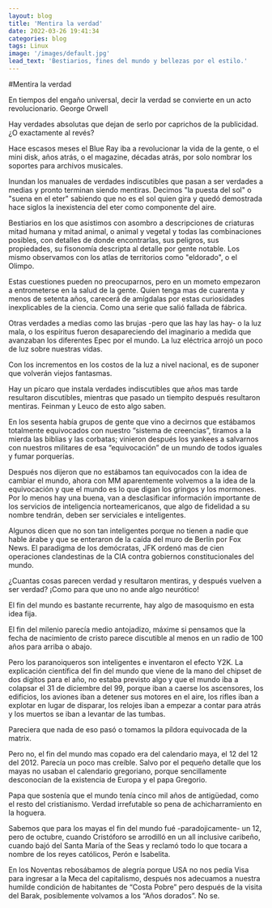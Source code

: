 ```yaml
---
layout: blog
title: 'Mentira la verdad'
date: 2022-03-26 19:41:34
categories: blog
tags: Linux
image: '/images/default.jpg'
lead_text: 'Bestiarios, fines del mundo y bellezas por el estilo.'
---
```


#Mentira la verdad


En tiempos del engaño universal, decir la verdad  se convierte en un acto revolucionario.
George Orwell

Hay verdades absolutas que dejan de serlo por caprichos de la publicidad.¿O exactamente al revés?

Hace escasos meses el Blue Ray iba a revolucionar la vida de la gente, o el mini disk, años atrás, o el magazine, décadas atrás, por solo nombrar los soportes para archivos musicales.

Inundan los manuales de verdades indiscutibles que pasan a ser verdades a medias y pronto terminan siendo mentiras.  Decimos "la puesta del sol" o "suena en el eter" sabiendo que no es el sol quien gira y quedó demostrada hace siglos la inexistencia del eter como componente del aire.

Bestiarios en los que asistimos con asombro a descripciones de criaturas mitad humana y mitad animal, o animal y vegetal y todas las combinaciones posibles, con detalles de donde encontrarlas, sus peligros, sus propiedades, su fisonomía descripta al detalle por gente notable.  Los mismo observamos con los atlas de territorios como "eldorado", o el Olimpo.

Estas cuestiones pueden no preocuparnos, pero en un mometo empezaron a entrometerse en la salud de la gente. Quien tenga mas de cuarenta y menos de setenta años, carecerá de amígdalas por estas curiosidades inexplicables de la ciencia.  Como una serie que salió fallada de fábrica.

Otras verdades a medias como las brujas -pero que las hay las hay- o la luz mala, o los espíritus fueron desapareciendo del imaginario a medida que avanzaban los diferentes Epec por el mundo. La luz eléctrica arrojó un poco de luz sobre nuestras vidas.

Con los incrementos en los costos de la luz a nivel nacional, es de suponer que volverán viejos fantasmas.

Hay un pícaro que instala verdades indiscutibles que años mas tarde resultaron discutibles, mientras que pasado un tiempito después resultaron mentiras.  Feinman y Leuco de esto algo saben.

En los sesenta había grupos de gente que vino a decirnos que estábamos totalmente equivocados con nuestro “sistema de creencias”, tiramos a la mierda las biblias y las corbatas; vinieron después los yankees a salvarnos con nuestros militares de esa “equivocación” de un mundo de todos iguales y fumar porquerías. 

Después nos dijeron que no estábamos tan equivocados con la idea de cambiar el mundo, ahora con MM aparentemente volvemos a la idea de la equivocación y que el mundo es lo que digan los gringos y los mormones. Por lo menos hay una buena, van a desclasificar información importante de los servicios de inteligencia norteamericanos, que algo de fidelidad a su nombre tendrán, deben ser serviciales e inteligentes.

Algunos dicen que no son tan inteligentes porque no tienen a nadie que hable árabe y que se enteraron de la caída del muro de Berlín por Fox News.  El paradigma de los demócratas, JFK ordenó mas de cien operaciones clandestinas de la CIA contra gobiernos constitucionales del mundo.

¿Cuantas cosas parecen verdad y resultaron mentiras, y después vuelven a ser verdad? ¡Como para que uno no ande algo neurótico!

El fin del mundo es bastante recurrente, hay algo de masoquismo en esta idea fija.

El fin del milenio parecía medio antojadizo, máxime si pensamos que la fecha de nacimiento de cristo parece discutible al menos en un radio de 100 años para arriba o abajo.

Pero los paranoiqueros son inteligentes e inventaron el efecto Y2K. La explicación científica del fin del mundo que viene de la mano del chipset de dos dígitos para el año, no estaba previsto algo y que el mundo iba a colapsar el 31 de diciembre del 99, porque iban a caerse los ascensores, los edificios, los aviones iban a detener sus motores en el aire, los rifles iban a explotar en lugar de disparar, los relojes iban a empezar a contar para atrás y los muertos se iban a levantar de las tumbas.

Pareciera que nada de eso pasó o tomamos la píldora equivocada de la matrix.

Pero no, el fin del mundo mas copado era del calendario maya, el 12 del 12 del 2012. Parecía un poco mas creíble. Salvo por el pequeño detalle que los mayas no usaban el calendario gregoriano, porque sencillamente desconocían de la existencia de Europa y el papa Gregorio.

Papa que sostenía que el mundo tenía cinco mil años de antigüedad, como el resto del cristianismo. Verdad irrefutable so pena de achicharramiento en la hoguera.

Sabemos que para los mayas el fin del mundo fué -paradojicamente- un 12, pero de octubre, cuando Cristóforo se arrodilló en un all inclusive caribeño, cuando bajó del Santa María of the Seas y reclamó todo lo que tocara a nombre de los reyes católicos, Perón e Isabelita.

En los Noventas rebosábamos de alegría porque USA no nos pedía Visa para ingresar a la Meca del capitalismo, después nos adecuamos a nuestra humilde condición de habitantes de “Costa Pobre” pero después de la visita del Barak, posiblemente volvamos a los “Años dorados”. No se.




